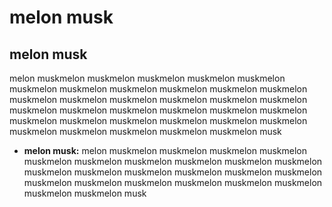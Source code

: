melon musk
=============

## melon musk

melon muskmelon muskmelon muskmelon muskmelon muskmelon muskmelon muskmelon muskmelon muskmelon muskmelon muskmelon muskmelon muskmelon muskmelon muskmelon muskmelon muskmelon muskmelon muskmelon muskmelon muskmelon muskmelon muskmelon muskmelon muskmelon muskmelon muskmelon muskmelon muskmelon muskmelon muskmelon muskmelon muskmelon muskmelon musk

- **melon musk:** melon muskmelon muskmelon muskmelon muskmelon muskmelon muskmelon muskmelon muskmelon muskmelon muskmelon muskmelon muskmelon muskmelon muskmelon muskmelon muskmelon muskmelon muskmelon muskmelon muskmelon muskmelon muskmelon muskmelon muskmelon musk
